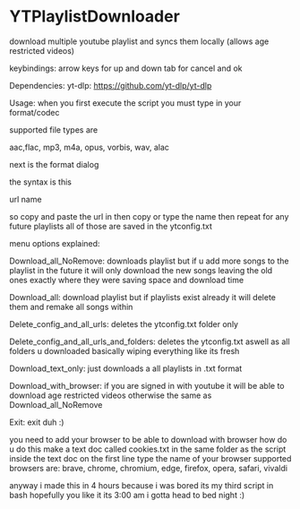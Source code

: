 # YTPlaylistDownloader
download multiple youtube playlist and syncs them locally (allows age restricted videos)

keybindings:
arrow keys for up and down 
tab for cancel and ok

Dependencies:
yt-dlp: https://github.com/yt-dlp/yt-dlp

Usage:
when you first execute the script you must type in your format/codec 

supported file types are

aac,flac, mp3, m4a, opus, vorbis, wav, alac

next is the format dialog

the syntax is this

url
name

so copy and paste the url in then copy or type the name then repeat for any future playlists all of those are saved in the ytconfig.txt

menu options explained:

Download_all_NoRemove:
downloads playlist but if u add more songs to the playlist in the future it will only download the new songs leaving the old ones exactly where they were
saving space and download time

Download_all:
download playlist but if playlists exist already it will delete them and remake all songs within

Delete_config_and_all_urls:
deletes the ytconfig.txt folder only

Delete_config_and_all_urls_and_folders:
deletes the ytconfig.txt aswell as all folders u downloaded basically wiping everything like its fresh

Download_text_only:
just downloads a all playlists in .txt format

Download_with_browser:
if you are signed in with youtube it will be able to download age restricted videos otherwise the same as Download_all_NoRemove

Exit:
exit duh :)

you need to add your browser to be able to download with browser how do u do this make a text doc called cookies.txt in the same folder as the script inside the text doc on the first line type the name of your browser supported browsers are: brave, chrome, chromium, edge, firefox, opera, safari, vivaldi

anyway i made this in 4 hours because i was bored its my third script in bash hopefully you like it its 3:00 am i gotta head to bed night :)
